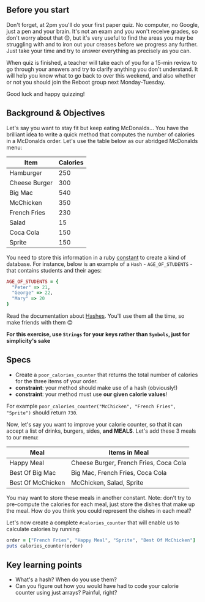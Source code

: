 ## Before you start

Don't forget, at 2pm you'll do your first paper quiz. No computer, no Google, just a pen and your brain. It's not an exam and you won't receive grades, so don't worry about that 😊, but it's very useful to find the areas you may be struggling with and to iron out your creases before we progress any further. Just take your time and try to answer everything as precisely as you can.

When quiz is finished, a teacher will take each of you for a 15-min review to go through your answers and try to clarify anything you don't understand. It will help you know what to go back to over this weekend, and also whether or not you should join the Reboot group next Monday-Tuesday.

Good luck and happy quizzing!


## Background & Objectives

Let's say you want to stay fit but keep eating McDonalds... You have the brilliant idea to write a quick method that computes the number of calories in a McDonalds order. Let's use the table below as our abridged McDonalds menu:

<table class="table">
  <thead>
    <tr>
      <th>Item</th>
      <th>Calories</th>
    </tr>
  </thead>
  <tbody>
    <tr>
      <td>Hamburger</td>
      <td>250</td>
    </tr>
    <tr>
      <td>Cheese Burger</td>
      <td>300</td>
    </tr>
    <tr>
      <td>Big Mac</td>
      <td>540</td>
    </tr>
    <tr>
      <td>McChicken</td>
      <td>350</td>
    </tr>
    <tr>
      <td>French Fries</td>
      <td>230</td>
    </tr>
    <tr>
      <td>Salad</td>
      <td>15</td>
    </tr>
    <tr>
      <td>Coca Cola</td>
      <td>150</td>
    </tr>
    <tr>
      <td>Sprite</td>
      <td>150</td>
    </tr>
  </tbody>
</table>

You need to store this information in a ruby [constant](http://en.wikibooks.org/wiki/Ruby_Programming/Syntax/Variables_and_Constants#Constants) to create a kind of database.
For instance, below is an example of a `Hash` - `AGE_OF_STUDENTS` - that contains students and their ages:

```ruby
AGE_OF_STUDENTS = {
  "Peter" => 21,
  "George" => 22,
  "Mary" => 20
}
```

Read the documentation about [Hashes](https://ruby-doc.org/core-2.4.0/Hash.html).
You'll use them all the time, so make friends with them 😊

**For this exercise, use `Strings` for your keys rather than `Symbols`, just for simplicity's sake**

## Specs

- Create a `poor_calories_counter` that returns the total number of calories for the three items of your order.
- **constraint**: your method should make use of a hash (obviously!)
- **constraint**: your method must use **our given calorie values**!

For example `poor_calories_counter("McChicken", "French Fries", "Sprite")` should return `730`.

Now, let's say you want to improve your calorie counter, so that it can accept a list of drinks, burgers, sides, **and MEALS**. Let's add these 3 meals to our menu:

<table class="table">
  <thead>
    <tr>
      <th>Meal</th>
      <th>Items in Meal</th>
    </tr>
  </thead>
  <tbody>
    <tr>
      <td>Happy Meal</td>
      <td>Cheese Burger, French Fries, Coca Cola</td>
    </tr>
    <tr>
      <td>Best Of Big Mac</td>
      <td>Big Mac, French Fries, Coca Cola</td>
    </tr>
    <tr>
      <td>Best Of McChicken</td>
      <td>McChicken, Salad, Sprite</td>
    </tr>
  </tbody>
</table>

You may want to store these meals in another constant. Note: don't try to pre-compute the calories for each meal,
just store the dishes that make up the meal. How do you think you could represent the dishes in each meal?

Let's now create a complete `#calories_counter` that will enable us to calculate calories by running:

```ruby
order = ["French Fries", "Happy Meal", "Sprite", "Best Of McChicken"]
puts calories_counter(order)
```

## Key learning points

- What's a hash? When do you use them?
- Can you figure out how you would have had to code your calorie counter using just arrays? Painful, right?
